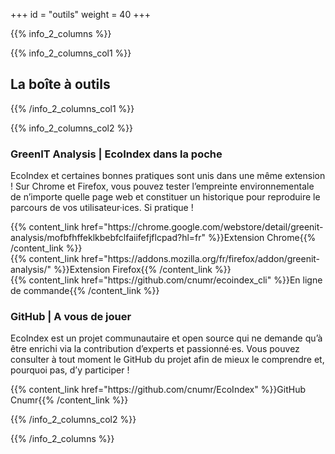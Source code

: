 +++
id = "outils"
weight = 40
+++

{{% info_2_columns %}}

{{% info_2_columns_col1 %}}

## La boîte à outils

{{% /info_2_columns_col1 %}}

{{% info_2_columns_col2 %}}

### GreenIT Analysis | EcoIndex dans la poche

EcoIndex et certaines bonnes pratiques sont unis dans une même extension ! Sur Chrome et Firefox, vous pouvez tester
l’empreinte environnementale de n’importe quelle page web et constituer un historique pour reproduire le parcours de vos
utilisateur·ices. Si pratique !
<p>
{{% content_link href="https://chrome.google.com/webstore/detail/greenit-analysis/mofbfhffeklkbebfclfaiifefjflcpad?hl=fr" %}}Extension Chrome{{% /content_link %}}
<br>
{{% content_link href="https://addons.mozilla.org/fr/firefox/addon/greenit-analysis/" %}}Extension Firefox{{% /content_link %}}
<br> 
{{% content_link href="https://github.com/cnumr/ecoindex_cli" %}}En ligne de commande{{% /content_link %}}
</p>

### GitHub | A vous de jouer

EcoIndex est un projet communautaire et open source qui ne demande qu’à être enrichi via la contribution d’experts et
passionné·es. Vous pouvez consulter à tout moment le GitHub du projet afin de mieux le comprendre et, pourquoi pas, d’y
participer ! 
<p>
{{% content_link href="https://github.com/cnumr/EcoIndex" %}}GitHub Cnumr{{% /content_link %}}
</p>


{{% /info_2_columns_col2 %}}

{{% /info_2_columns %}}
